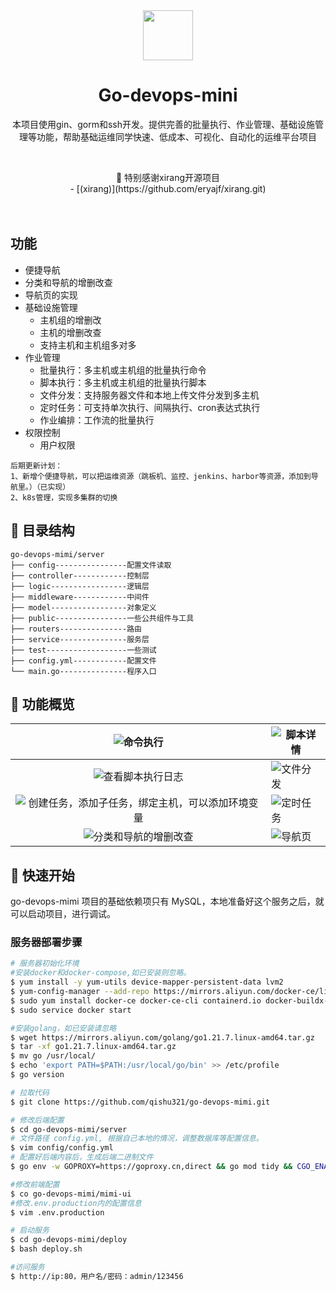 <div align="center">
<img src="https://cdn.nlark.com/yuque/0/2025/jpeg/28693706/1747205373498-713adaed-dee9-4b2d-9be2-599da02b7bc4.jpeg?x-oss-process=image%2Fformat%2Cwebp" width="80"  height="80">

<h1 align="center">Go-devops-mini</h1>
  <p align="center">
   本项目使用gin、gorm和ssh开发。提供完善的批量执行、作业管理、基础设施管理等功能，帮助基础运维同学快速、低成本、可视化、自动化的运维平台项目
    <br />
  </p>
    <br />


<p> 🐉 特别感谢xirang开源项目
     <br />
-   [(xirang)](https://github.com/eryajf/xirang.git)

</p>


<img src="https://cdn.jsdelivr.net/gh/eryajf/tu@main/img/image_20240420_214408.gif" width="800"  height="3">
</div><br>

## 功能
 - 便捷导航
  - 分类和导航的增删改查
  - 导航页的实现
 - 基础设施管理
   - 主机组的增删改
   - 主机的增删改查
   - 支持主机和主机组多对多
 - 作业管理
    - 批量执行：多主机或主机组的批量执行命令
    - 脚本执行：多主机或主机组的批量执行脚本
    - 文件分发：支持服务器文件和本地上传文件分发到多主机
    - 定时任务：可支持单次执行、间隔执行、cron表达式执行
    - 作业编排：工作流的批量执行
 - 权限控制
   - 用户权限
```
后期更新计划：
1、新增个便捷导航，可以把运维资源（跳板机、监控、jenkins、harbor等资源，添加到导航里。）（已实现）
2、k8s管理，实现多集群的切换
```

## 📖 目录结构

```
go-devops-mimi/server
├── config----------------配置文件读取
├── controller------------控制层
├── logic-----------------逻辑层
├── middleware------------中间件
├── model-----------------对象定义
├── public----------------一些公共组件与工具
├── routers---------------路由
├── service---------------服务层
├── test------------------一些测试
├── config.yml------------配置文件
└── main.go---------------程序入口
```

## 👀 功能概览

|  ![命令执行](https://cdn.nlark.com/yuque/0/2025/png/28693706/1747190533086-b379d2f4-1fb0-4f7d-8acc-1daa4ce1cacd.png?x-oss-process=image%2Fformat%2Cwebp)  | ![脚本详情](https://cdn.nlark.com/yuque/0/2025/png/28693706/1747190649953-c8b8564b-6165-40e7-a2db-7139f31cf203.png?x-oss-process=image%2Fformat%2Cwebp)     |
| :------------------------------------------------------------------------------: | -------------------------------------------------------------------------------- |
| ![查看脚本执行日志](https://cdn.nlark.com/yuque/0/2025/png/28693706/1747190696776-f638f804-01c1-457e-8de2-ccaf56ceeedc.png?x-oss-process=image%2Fformat%2Cwebp) | ![文件分发](https://cdn.nlark.com/yuque/0/2025/png/28693706/1747190931557-ff3158ec-15f9-4b50-8063-45bcc8c7332b.png?x-oss-process=image%2Fformat%2Cwebp) |
| ![创建任务，添加子任务，绑定主机，可以添加环境变量](https://cdn.nlark.com/yuque/0/2025/png/28693706/1747190970578-2177cc28-24a0-4626-b9e5-4da7f1f5fe9a.png?x-oss-process=image%2Fformat%2Cwebp) | ![定时任务](https://cdn.nlark.com/yuque/0/2025/png/28693706/1747191018479-18527802-045f-4a48-b4f5-7a05b8cbbab0.png?x-oss-process=image%2Fformat%2Cwebp) |
| ![分类和导航的增删改查](https://cdn.nlark.com/yuque/0/2025/png/28693706/1747620842841-0b7e457e-13a5-4d4a-aa7c-1874581f2e11.png?x-oss-process=image%2Fformat%2Cwebp) | ![导航页](https://cdn.nlark.com/yuque/0/2025/png/28693706/1747620817372-d3635ec6-8eb5-4eed-a96d-5f666d569026.png?x-oss-process=image%2Fformat%2Cwebp) |

## 🚀 快速开始

go-devops-mimi 项目的基础依赖项只有 MySQL，本地准备好这个服务之后，就可以启动项目，进行调试。


### 服务器部署步骤

```sh
# 服务器初始化环境
#安装docker和docker-compose,如已安装则忽略。
$ yum install -y yum-utils device-mapper-persistent-data lvm2
$ yum-config-manager --add-repo https://mirrors.aliyun.com/docker-ce/linux/centos/docker-ce.repo
$ sudo yum install docker-ce docker-ce-cli containerd.io docker-buildx-plugin docker-compose-plugin
$ sudo service docker start

#安装golang，如已安装请忽略
$ wget https://mirrors.aliyun.com/golang/go1.21.7.linux-amd64.tar.gz
$ tar -xf go1.21.7.linux-amd64.tar.gz
$ mv go /usr/local/
$ echo 'export PATH=$PATH:/usr/local/go/bin' >> /etc/profile
$ go version

# 拉取代码
$ git clone https://github.com/qishu321/go-devops-mimi.git

# 修改后端配置
$ cd go-devops-mimi/server
# 文件路径 config.yml, 根据自己本地的情况，调整数据库等配置信息。
$ vim config/config.yml
# 配置好后端内容后，生成后端二进制文件
$ go env -w GOPROXY=https://goproxy.cn,direct && go mod tidy && CGO_ENABLED=0 go build -o mimi-server

#修改前端配置
$ co go-devops-mimi/mimi-ui
#修改.env.production内的配置信息
$ vim .env.production

# 启动服务
$ cd go-devops-mimi/deploy
$ bash deploy.sh

#访问服务
$ http://ip:80，用户名/密码：admin/123456
```

